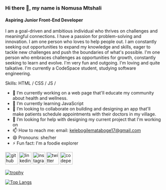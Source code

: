 ### Hi there 👋, my name is Nomusa Mtshali
#### Aspiring Junior Front-End Developer


I am a goal-driven and ambitious individual who thrives on challenges and meaningful connections. I have a passion for problem-solving and innovation. I am one person who loves to help people out. I am constantly seeking out opportunities to expand my knowledge and skills, eager to tackle new challenges and push the boundaries of what's possible. I'm one person who embraces challenges as opportunities for growth, constantly seeking to learn and evolve. I'm very fun and outgoing. I'm loving and quite talkative. I'm currently a CodeSpace student, studying software engineering.

Skills: HTML / CSS / JS / 

- 🔭 I’m currently working on  a web page that'll educate my community about health and wellness. 
- 🌱 I’m currently learning JavaScript 
- 👯 I’m looking to collaborate on building and designing an app that'll make patients schedule appointments with their doctors in my village. 
- 🤔 I’m looking for help with designing my current project that I'm working on 
- 📫 How to reach me: email: kelebogilemataboge17@gmail.com 
- 😄 Pronouns: she/her 
- ⚡ Fun fact: I'm a foodie explorer 


[<img src='https://cdn.jsdelivr.net/npm/simple-icons@3.0.1/icons/github.svg' alt='github' height='40'>](https://github.com/nomusamtshali)  [<img src='https://cdn.jsdelivr.net/npm/simple-icons@3.0.1/icons/linkedin.svg' alt='linkedin' height='40'>](https://www.linkedin.com/in/Nomusa-Mtshali/)  [<img src='https://cdn.jsdelivr.net/npm/simple-icons@3.0.1/icons/instagram.svg' alt='instagram' height='40'>](https://www.instagram.com/km.mataboge/)  [<img src='https://cdn.jsdelivr.net/npm/simple-icons@3.0.1/icons/twitter.svg' alt='twitter' height='40'>](https://twitter.com/km_mataboge)  [<img src='https://cdn.jsdelivr.net/npm/simple-icons@3.0.1/icons/codepen.svg' alt='codepen' height='40'>](https://codepen.io/Kelebogile-Mataboge)  

[![trophy](https://github-profile-trophy.vercel.app/?username=nomusamtshali)](https://github.com/ryo-ma/github-profile-trophy)

[![Top Langs](https://github-readme-stats.vercel.app/api/top-langs/?username=nomusamtshali)](https://github.com/anuraghazra/github-readme-stats)






<!---
nomusamtshali/nomusamtshali is a ✨ special ✨ repository because its `README.md` (this file) appears on your GitHub profile.
You can click the Preview link to take a look at your changes.
--->
